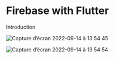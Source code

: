# Firebase with Flutter
Introduction

![Capture d’écran 2022-09-14 à 13 54 45](https://user-images.githubusercontent.com/18366294/190146979-6257d237-ff6c-453e-983d-be04b2a87677.png)

![Capture d’écran 2022-09-14 à 13 54 54](https://user-images.githubusercontent.com/18366294/190147009-ffaccd9d-a638-43b1-95ed-e0462339a268.png)